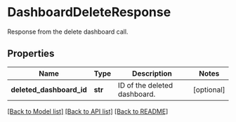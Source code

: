 # DashboardDeleteResponse

Response from the delete dashboard call.
## Properties
Name | Type | Description | Notes
------------ | ------------- | ------------- | -------------
**deleted_dashboard_id** | **str** | ID of the deleted dashboard. | [optional] 

[[Back to Model list]](README.md#documentation-for-models) [[Back to API list]](README.md#documentation-for-api-endpoints) [[Back to README]](README.md)


